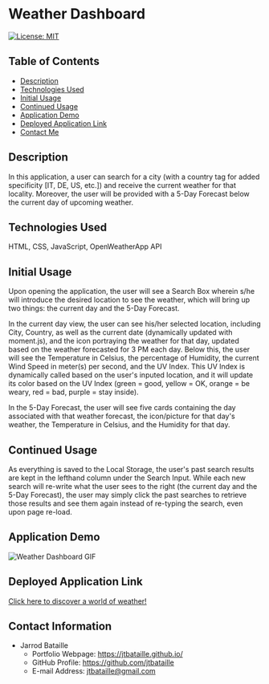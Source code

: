 # Weather Dashboard
[![License: MIT](https://img.shields.io/badge/License-MIT-yellow.svg)](https://opensource.org/licenses/MIT)

## Table of Contents
* [Description](#description)
* [Technologies Used](#technologies-used)
* [Initial Usage](#initial-usage)
* [Continued Usage](#continued-usage)
* [Application Demo](#application-demo)
* [Deployed Application Link](#deployed-application-link)
* [Contact Me](#contact-information)

## Description

In this application, a user can search for a city (with a country tag for added specificity [IT, DE, US, etc.]) and receive the current weather for that locality. Moreover, the user will be provided with a 5-Day Forecast below the current day of upcoming weather.

## Technologies Used
HTML, CSS, JavaScript, OpenWeatherApp API

## Initial Usage
Upon opening the application, the user will see a Search Box wherein s/he will introduce the desired location to see the weather, which will bring up two things: the current day and the 5-Day Forecast.

In the current day view, the user can see his/her selected location, including City, Country, as well as the current date (dynamically updated with moment.js), and the icon portraying the weather for that day, updated based on the weather forecasted for 3 PM each day. Below this, the user will see the Temperature in Celsius, the percentage of Humidity, the current Wind Speed in meter(s) per second, and the UV Index. This UV Index is dynamically called based on the user's inputed location, and it will update its color based on the UV Index (green = good, yellow = OK, orange = be weary, red = bad, purple = stay inside).

In the 5-Day Forecast, the user will see five cards containing the day associated with that weather forecast, the icon/picture for that day's weather, the Temperature in Celsius, and the Humidity for that day.

## Continued Usage
As everything is saved to the Local Storage, the user's past search results are kept in the lefthand column under the Search Input. While each new search will re-write what the user sees to the right (the current day and the 5-Day Forecast), the user may simply click the past searches to retrieve those results and see them again instead of re-typing the search, even upon page re-load.

## Application Demo
![Weather Dashboard GIF](demo/weather-dash.gif)

## Deployed Application Link
[Click here to discover a world of weather!](https://jtbataille.github.io/Weather-Application/)

## Contact Information
* Jarrod Bataille
  * Portfolio Webpage: https://jtbataille.github.io/
  * GitHub Profile: https://github.com/jtbataille
  * E-mail Address: jtbataille@gmail.com
